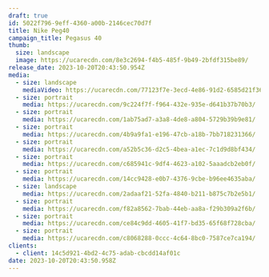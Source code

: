 ```yaml
---
draft: true
id: 5022f796-9eff-4360-a00b-2146cec70d7f
title: Nike Peg40
campaign_title: P﻿egasus 40
thumb:
  size: landscape
  image: https://ucarecdn.com/8e3c2694-f4b5-485f-9b49-2bfdf315be89/
release_date: 2023-10-20T20:43:50.954Z
media:
  - size: landscape
    mediaVideo: https://ucarecdn.com/77123f7e-3ecd-4e86-91d2-6585d21f367e/
  - size: portrait
    media: https://ucarecdn.com/9c224f7f-f964-432e-935e-d641b37b70b3/
  - size: portrait
    media: https://ucarecdn.com/1ab75ad7-a3a8-4de8-a804-5729b39b9e81/
  - size: portrait
    media: https://ucarecdn.com/4b9a9fa1-e196-47cb-a18b-7bb718231366/
  - size: portrait
    media: https://ucarecdn.com/a52b5c36-d2c5-4bea-a1ec-7c1d9d8bf434/
  - size: portrait
    media: https://ucarecdn.com/c685941c-9df4-4623-a102-5aaadcb2eb0f/
  - size: portrait
    media: https://ucarecdn.com/14cc9428-e0b7-4376-9cbe-b96ee4635aba/
  - size: landscape
    media: https://ucarecdn.com/2adaaf21-52fa-4840-b211-b875c7b2e5b1/
  - size: portrait
    media: https://ucarecdn.com/f82a8562-7bab-44eb-aa8a-f29b309a2f6b/
  - size: portrait
    media: https://ucarecdn.com/ce84c9dd-4605-41f7-bd35-65f68f728cba/
  - size: portrait
    media: https://ucarecdn.com/c8068288-0ccc-4c64-8bc0-7587ce7ca194/
clients:
  - client: 14c5d921-4bd2-4c75-adab-cbcdd14af01c
date: 2023-10-20T20:43:50.958Z
---
```

